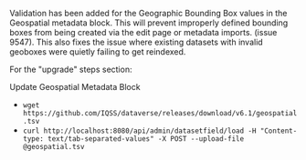 Validation has been added for the Geographic Bounding Box values in the Geospatial metadata block. This will prevent improperly defined bounding boxes from being created via the edit page or metadata imports. (issue 9547). This also fixes the issue where existing datasets with invalid geoboxes were quietly failing to get reindexed.

For the "upgrade" steps section:

Update Geospatial Metadata Block

- `wget https://github.com/IQSS/dataverse/releases/download/v6.1/geospatial.tsv`
- `curl http://localhost:8080/api/admin/datasetfield/load -H "Content-type: text/tab-separated-values" -X POST --upload-file @geospatial.tsv`

